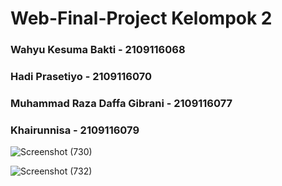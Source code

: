 # Web-Final-Project Kelompok 2 
### Wahyu Kesuma Bakti - 2109116068
### Hadi Prasetiyo - 2109116070
### Muhammad Raza Daffa Gibrani - 2109116077
### Khairunnisa - 2109116079

![Screenshot (730)](https://github.com/B2-Kelompok-2/Web-Final-Project/assets/82164104/1d721f8b-91f2-4c65-b8b0-410e0ea6c883)

![Screenshot (732)](https://github.com/B2-Kelompok-2/Web-Final-Project/assets/82164104/e86bb3c6-d143-469f-a83d-4e82fd273b11)

